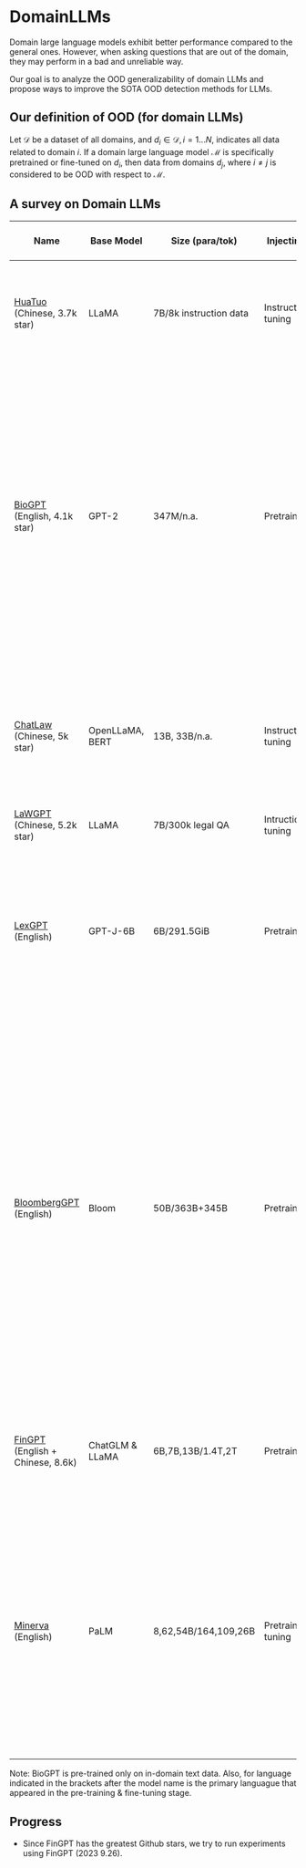 # DomainLLMs
Domain large language models exhibit better performance compared to the general ones. However, when asking questions that are out of the domain, they may perform in a bad and unreliable way. 

Our goal is to analyze the OOD generalizability of domain LLMs and propose ways to improve the SOTA OOD detection methods for LLMs.

## Our definition of OOD (for domain LLMs)
Let $\mathcal{D}$ be a dataset of all domains, and $d_i \in \mathcal{D}, i=1...N$, indicates all data related to domain $i$. If a domain large language model $\mathcal{M}$ is specifically pretrained or fine-tuned on $d_i$, then data from domains $d_j$, where $i \neq j$ is considered to be OOD with respect to $\mathcal{M}$.


## A survey on Domain LLMs

| Name | Base Model | Size (para/tok) | Injecting Stage | Training Dataset | Evaluation & Benchmarks (bm) | Domain |
|---|---|---|---|---|---|---|
| [HuaTuo](https://github.com/SCIR-HI/Huatuo-Llama-Med-Chinese/tree/main) (Chinese, 3.7k star) | LLaMA | 7B/8k instruction data | Instruction-tuning | [Chinese medical knowledge graph](https://github.com/SCIR-HI/Huatuo-Llama-Med-Chinese/tree/main/data) | Medical QA (human-based expert to rate safety, usability, and smoothness // bm: LLaMA-7B, Alpaca, ChatGLM-6B) | Biomedical |
| [BioGPT](https://github.com/microsoft/BioGPT) (English, 4.1k star) | GPT-2 | 347M/n.a. | Pretrained* | [PubMed](https://pubmed.ncbi.nlm.nih.gov/) | 1. Relation extraction (e.g. the relation between drug1 and drug2 exsists or not exist // f1 score // bm: GLRE, GPT-2, REBEL, seq2rel); 2. Question Answering (given a pair of QA answer yes/no/maybe // accuracy // bm: BioBERT, PubMedBERT, BioLinkBERT, GPT-2); 3. Text Generation (human-based evaluation // bm: GPT-2) |Biomedical|
| [ChatLaw](https://github.com/PKU-YuanGroup/ChatLaw) (Chinese, 5k star) | OpenLLaMA, BERT | 13B, 33B/n.a. | Instruction-tuning | [Original legal data, legal regulations, and legal consultation data](https://github.com/PKU-YuanGroup/ChatLaw/tree/main/data) | 2k judicial examination multiple-choice questions (ELO score, win rate // bm: gpt-4, laywer-llama-13B, gpt-3.5-turbo, OpenLLaMA-13B, LawGPT) | Law |
| [LaWGPT](https://github.com/pengxiao-song/LaWGPT) (Chinese, 5.2k star) | LLaMA | 7B/300k legal QA |Intruction fine-tuning | [Legal Q&A](https://github.com/pengxiao-song/awesome-chinese-legal-resources/tree/main) | n.a. | Law |
| [LexGPT](https://arxiv.org/pdf/2306.05431v1.pdf) (English) | GPT-J-6B | 6B/291.5GiB |Pretrained | [Pile of Law](https://huggingface.co/datasets/pile-of-law/pile-of-law) | 1. Contract provision classification (LEDGAR dataset //  bm: CaseLaw-BERT); 2. Multiple choice questions (CaseHOLD dataset: holdings of US court cases //  bm: CaseLaw-BERT) | Law |
| [BloombergGPT](https://arxiv.org/abs/2303.17564) (English) | Bloom | 50B/363B+345B | Pretrained | Web, News, Filings, Press, Bloomberg9, The Pile, C4, Wikipedia | 1. Public financial tasks (public datasets) 2. Bloomberg financial tasks (NER and sentiment analysis) 3. Big-bench Hard (reasoning and general NLP tasks) 4. Knowledge assessments (testing closed-book info recall) 5. Reading comprehension (testing open-book tasks) 6. Linguistic tasks /// Classification, generative, multiple-choice QA /// bm: GPT-NeoX, OPT-66B, BLOOM-176B | Finance |
| [FinGPT](https://github.com/AI4Finance-Foundation/FinGPT) (English + Chinese, 8.6k) | ChatGLM & LLaMA | 6B,7B,13B/1.4T,2T | Pretrained | Financial news, social media, filings, trends, academic datasets | 1. Financial Sentiment Analysis 2. Financial Report Summary /// bm: FPB, FiQA-SA, TFNS, NWGI | Finance |
|[Minerva](https://arxiv.org/pdf/2206.14858.pdf) (English) | PaLM | 8,62,54B/164,109,26B | Pretrained+fine-tuning | Math web pages, arXiv, general natural language data | 1. Middle school mathematics problem (MATH) 2. Middle school math word problems (GSM8k) 3.STEM problems (MMLU-STEM // multiple-choice for mathematical reasoning // bm: PaLM-8B, PaLM-62B, OpenAI davinci-002, Published SOTA)| Math |               

Note: BioGPT is pre-trained only on in-domain text data. Also, for language indicated in the brackets after the model name is the primary languague that appeared in the pre-training & fine-tuning stage.


## Progress
- Since FinGPT has the greatest Github stars, we try to run experiments using FinGPT (2023 9.26).